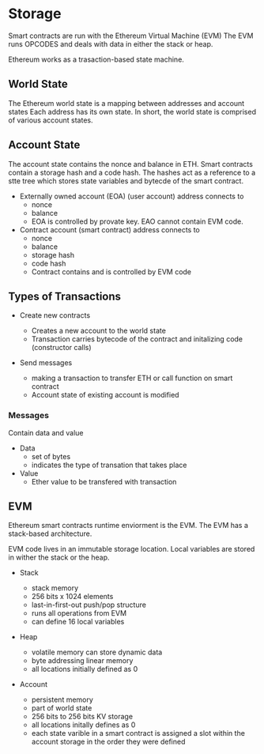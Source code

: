 # Storage

Smart contracts are run with the Ethereum Virtual Machine (EVM)
The EVM runs OPCODES and deals with data in either the stack or heap.

Ethereum works as a trasaction-based state machine.

## World State

The Ethereum world state is a mapping between addresses and account states Each address has its own state. In short, the world state is comprised of various account states.

## Account State

The account state contains the nonce and balance in ETH. Smart contracts contain a storage hash and a code hash. The hashes act as a reference to a stte tree which stores state variables and bytecde of the smart contract.

- Externally owned account (EOA) (user account) address connects to
  - nonce
  - balance
  - EOA is controlled by provate key. EAO cannot contain EVM code.
- Contract account (smart contract) address connects to
  - nonce
  - balance
  - storage hash
  - code hash
  - Contract contains and is controlled by EVM code

## Types of Transactions

- Create new contracts

  - Creates a new account to the world state
  - Transaction carries bytecode of the contract and initalizing code (constructor calls)

- Send messages
  - making a transaction to transfer ETH or call function on smart contract
  - Account state of existing account is modified

### Messages

Contain data and value

- Data
  - set of bytes
  - indicates the type of transation that takes place
- Value
  - Ether value to be transfered with transaction

## EVM

Ethereum smart contracts runtime enviorment is the EVM. The EVM has a stack-based architecture.

EVM code lives in an immutable storage location. Local variables are stored in wither the stack or the heap.

- Stack

  - stack memory
  - 256 bits x 1024 elements
  - last-in-first-out push/pop structure
  - runs all operations from EVM
  - can define 16 local variables

- Heap

  - volatile memory can store dynamic data
  - byte addressing linear memory
  - all locations initially defined as 0

- Account
  - persistent memory
  - part of world state
  - 256 bits to 256 bits KV storage
  - all locations initally defines as 0
  - each state varible in a smart contract is assigned a slot within the account storage in the order they were defined
